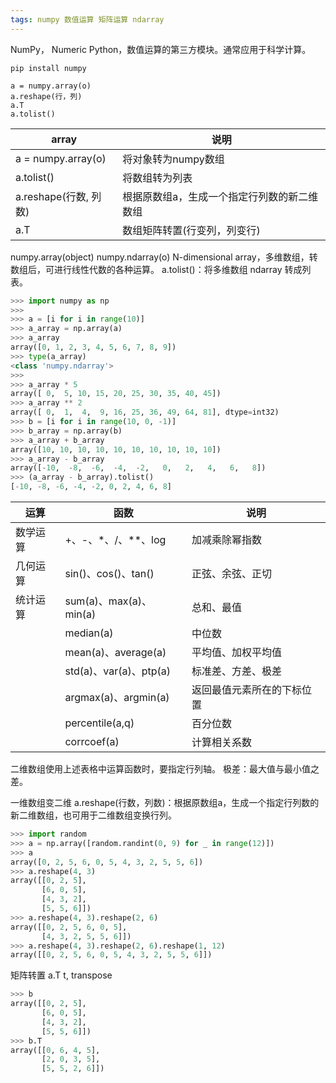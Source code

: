 ```yaml
---
tags: numpy 数值运算 矩阵运算 ndarray
---
```


NumPy， Numeric Python，数值运算的第三方模块。通常应用于科学计算。
```
pip install numpy

a = numpy.array(o)
a.reshape(行，列)
a.T
a.tolist()
```

| array | 说明 |
|---- | ---- |
| a = numpy.array(o) | 将对象转为numpy数组 |
| a.tolist() | 将数组转为列表 |
| a.reshape(行数, 列数) | 根据原数组a，生成一个指定行列数的新二维数组 |
| a.T | 数组矩阵转置(行变列，列变行) |

numpy.array(object)
numpy.ndarray(o)
N-dimensional array，多维数组，转数组后，可进行线性代数的各种运算。
a.tolist()：将多维数组 ndarray 转成列表。
```Python
>>> import numpy as np
>>> 
>>> a = [i for i in range(10)]
>>> a_array = np.array(a)
>>> a_array
array([0, 1, 2, 3, 4, 5, 6, 7, 8, 9])
>>> type(a_array)
<class 'numpy.ndarray'>
>>> 
>>> a_array * 5
array([ 0,  5, 10, 15, 20, 25, 30, 35, 40, 45])
>>> a_array ** 2
array([ 0,  1,  4,  9, 16, 25, 36, 49, 64, 81], dtype=int32)
>>> b = [i for i in range(10, 0, -1)]
>>> b_array = np.array(b)
>>> a_array + b_array
array([10, 10, 10, 10, 10, 10, 10, 10, 10, 10])
>>> a_array - b_array
array([-10,  -8,  -6,  -4,  -2,   0,   2,   4,   6,   8])
>>> (a_array - b_array).tolist()
[-10, -8, -6, -4, -2, 0, 2, 4, 6, 8]
```

| 运算 | 函数 | 说明 |
| --- | --- | --- |
| 数学运算 | +、-、\*、/、\*\*、log | 加减乘除幂指数 |
| 几何运算 | sin()、cos()、tan() | 正弦、余弦、正切 |
| 统计运算 | sum(a)、max(a)、min(a) | 总和、最值 |
|| median(a) | 中位数 |
|| mean(a)、average(a) | 平均值、加权平均值 |
|| std(a)、var(a)、ptp(a) | 标准差、方差、极差 |
|| argmax(a)、argmin(a) | 返回最值元素所在的下标位置 |
|| percentile(a,q) | 百分位数 |
|| corrcoef(a) | 计算相关系数 |

二维数组使用上述表格中运算函数时，要指定行列轴。
极差：最大值与最小值之差。

一维数组变二维
a.reshape(行数，列数)：根据原数组a，生成一个指定行列数的新二维数组，也可用于二维数组变换行列。
```Python
>>> import random
>>> a = np.array([random.randint(0, 9) for _ in range(12)])
>>> a
array([0, 2, 5, 6, 0, 5, 4, 3, 2, 5, 5, 6])
>>> a.reshape(4, 3)
array([[0, 2, 5],
       [6, 0, 5],
       [4, 3, 2],
       [5, 5, 6]])
>>> a.reshape(4, 3).reshape(2, 6)
array([[0, 2, 5, 6, 0, 5],
       [4, 3, 2, 5, 5, 6]])
>>> a.reshape(4, 3).reshape(2, 6).reshape(1, 12)
array([[0, 2, 5, 6, 0, 5, 4, 3, 2, 5, 5, 6]])
```

矩阵转置
a.T
t, transpose
```Python
>>> b
array([[0, 2, 5],
       [6, 0, 5],
       [4, 3, 2],
       [5, 5, 6]])
>>> b.T
array([[0, 6, 4, 5],
       [2, 0, 3, 5],
       [5, 5, 2, 6]])
```